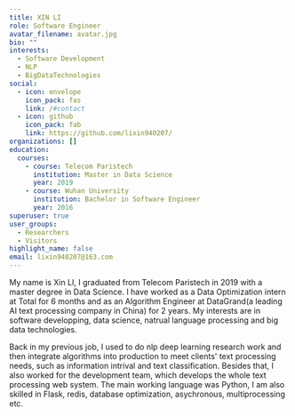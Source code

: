 ```yaml
---
title: XIN LI
role: Software Engineer
avatar_filename: avatar.jpg
bio: ""
interests:
  - Software Development
  - NLP
  - BigDataTechnologies
social:
  - icon: envelope
    icon_pack: fas
    link: /#contact
  - icon: github
    icon_pack: fab
    link: https://github.com/lixin940207/
organizations: []
education:
  courses:
    - course: Telecom Paristech
      institution: Master in Data Science
      year: 2019
    - course: Wuhan University
      institution: Bachelor in Software Engineer
      year: 2016
superuser: true
user_groups:
  - Researchers
  - Visitors
highlight_name: false
email: lixin940207@163.com
---
```

My name is Xin LI, I graduated from Telecom Paristech in 2019 with a master degree in Data Science. I have worked as a Data Optimization intern at Total for 6 months and as an Algorithm Engineer at DataGrand(a leading AI text processing company in China) for 2 years. My interests are in software developping, data science, natrual language processing and big data technologies.

Back in my previous job, I used to do nlp deep learning research work and then integrate algorithms into production to meet clients' text processing needs, such as information intrival and text classification. Besides that, I also worked for the development team, which develops the whole text processing web system. The main working language was Python, I am also skilled in Flask, redis, database optimization, asychronous, multiprocessing etc.